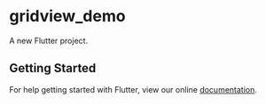# gridview_demo

A new Flutter project.

## Getting Started

For help getting started with Flutter, view our online
[documentation](https://flutter.io/).
